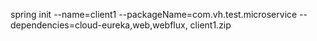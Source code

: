 spring init --name=client1 --packageName=com.vh.test.microservice --dependencies=cloud-eureka,web,webflux, client1.zip

